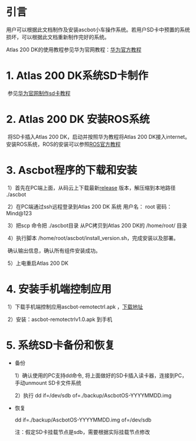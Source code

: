 # 引言

用户可以根据此文档制作及安装ascbot小车操作系统。若用户SD卡中预置的系统损坏，可以根据此文档重新制作完好的系统。

Atlas 200 DK的使用教程参见华为官网教程：[华为官方教程](https://ascend.huawei.com/doc/Atlas200DK/1.3.0.0/zh/overview)



# 1. Atlas 200 DK系统SD卡制作

​        参见[华为官网制作sd卡教程](https://ascend.huawei.com/doc/atlas200dk/1.3.0.0/zh/zh-cn_topic_0195268775.html) 



# 2. Atlas 200 DK 安装ROS系统

​       将SD卡插入Atlas 200 DK，启动并按照华为教程将Atlas 200 DK接入internet。
​       安装ROS系统，ROS的安装可以参照[ROS官方教程](http://wiki.ros.org/kinetic/Installation/Ubuntu)




# 3. Ascbot程序的下载和安装
​       1）首先在PC端上面，从码云上下载最新[release](https://gitee.com/Atlas200DK/Ascbot/raw/master/Release/AscbotAppRelease.zip) 版本，解压缩到本地路径 ./ascbot

​       2）在PC端通过ssh远程登录到Atlas 200 DK 系统   用户名： root    密码：Mind@123

​       3）把scp 命令把 ./ascbot目录 从PC拷贝到Atlas 200 DK的  /home/root/ 目录

​       4）执行脚本  /home/root/ascbot/install_version.sh，完成安装以及部署。

​              确认输出信息，确认所有组件安装成功。

​       5）上电重启Atlas 200 DK



# 4. 安装手机端控制应用
​        1）下载手机端控制应用ascbot-remotectrl.apk ，[下载地址](https://gitee.com/Atlas200DK/Ascbot/raw/master/Release/ascbot-remotectrlv1.0.apk)

​        2）安装：ascbot-remotectrlv1.0.apk 到手机



# 5. 系统SD卡备份和恢复

- 备份

  1）确认使用的PC支持dd命令, 将上面做好的SD卡插入读卡器，连接到PC，手动unmount SD卡文件系统

  2）执行 dd if=/dev/sdb  of=./backup/AscbotOS-YYYYMMDD.img

- 恢复

  dd if=./backup/AscbotOS-YYYYMMDD.img of=/dev/sdb

  注：假定SD卡挂载节点是sdb，需要根据实际挂载节点修改

  

